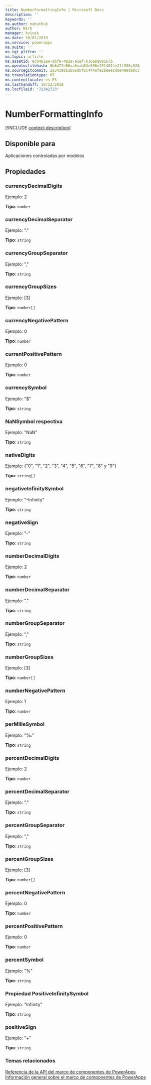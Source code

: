 ```yaml
---
title: NumberFormattingInfo | Microsoft Docs
description: ''
keywords: ''
ms.author: nabuthuk
author: Nkrb
manager: kvivek
ms.date: 10/01/2019
ms.service: powerapps
ms.suite: ''
ms.tgt_pltfrm: ''
ms.topic: article
ms.assetid: 8c0481ee-abf9-492a-a1ef-b36e8a68167b
ms.openlocfilehash: 0b6d77e06aa5eab83e596e291401fe21f986c526
ms.sourcegitcommit: 2a3430bb1b56dbf6c444afe2b8eecd0e499db0c3
ms.translationtype: MT
ms.contentlocale: es-ES
ms.lasthandoff: 10/12/2019
ms.locfileid: "72342723"
---
```

# <a name="numberformattinginfo"></a>NumberFormattingInfo

[!INCLUDE [context-description](includes/numberformattinginfo-description.md)]

## <a name="available-for"></a>Disponible para 

Aplicaciones controladas por modelos

## <a name="properties"></a>Propiedades

### <a name="currencydecimaldigits"></a>currencyDecimalDigits

 Ejemplo: 2

**Tipo**: `number`

### <a name="currencydecimalseparator"></a>currencyDecimalSeparator

Ejemplo: "."

**Tipo**: `string`

### <a name="currencygroupseparator"></a>currencyGroupSeparator

Ejemplo: ","

**Tipo**: `string`

### <a name="currencygroupsizes"></a>currencyGroupSizes

Ejemplo: [3]

**Tipo**: `number[]`

### <a name="currencynegativepattern"></a>currencyNegativePattern

Ejemplo: 0

**Tipo**: `number`

### <a name="currentpositivepattern"></a>currentPositivePattern

Ejemplo: 0

**Tipo**: `number`

### <a name="currencysymbol"></a>currencySymbol

Ejemplo: "$"

**Tipo**: `string`

### <a name="nansymbol"></a>NaNSymbol respectiva

Ejemplo: "NaN"

**Tipo**: `string`

### <a name="nativedigits"></a>nativeDigits

Ejemplo: {"0", "1", "2", "3", "4", "5", "6", "7", "8" y "9"}

**Tipo**: `string[]`

### <a name="negativeinfinitysymbol"></a>negativeInfinitySymbol

Ejemplo: "-Infinity"

**Tipo**: `string`

### <a name="negativesign"></a>negativeSign

Ejemplo: "-"

**Tipo**: `string`

### <a name="numberdecimaldigits"></a>numberDecimalDigits

Ejemplo: 2

**Tipo**: `number`

### <a name="numberdecimalseparator"></a>numberDecimalSeparator

Ejemplo: "."

**Tipo**: `string`

### <a name="numbergroupseparator"></a>numberGroupSeparator

Ejemplo: ","

**Tipo**: `string`

### <a name="numbergroupsizes"></a>numberGroupSizes

Ejemplo: [3]

**Tipo**: `number[]`

### <a name="numbernegativepattern"></a>numberNegativePattern

Ejemplo: 1

**Tipo**: `number`

### <a name="permillesymbol"></a>perMilleSymbol

Ejemplo: "‰"

**Tipo**: `string`

### <a name="percentdecimaldigits"></a>percentDecimalDigits

Ejemplo: 2

**Tipo**: `number`

### <a name="percentdecimalseparator"></a>percentDecimalSeparator

Ejemplo: "."

**Tipo**: `string`

### <a name="percentgroupseparator"></a>percentGroupSeparator

Ejemplo: ","

**Tipo**: `string`

### <a name="percentgroupsizes"></a>percentGroupSizes

Ejemplo: [3]

**Tipo**: `number[]`

### <a name="percentnegativepattern"></a>percentNegativePattern

Ejemplo: 0

**Tipo**: `number`

### <a name="percentpositivepattern"></a>percentPositivePattern

Ejemplo: 0

**Tipo**: `number`

### <a name="percentsymbol"></a>percentSymbol

Ejemplo: "%"

**Tipo**: `string`

### <a name="positiveinfinitysymbol"></a>Propiedad PositiveInfinitySymbol

Ejemplo: "Infinity"

**Tipo**: `string`

### <a name="positivesign"></a>positiveSign

Ejemplo: "+"

**Tipo**: `string`


### <a name="related-topics"></a>Temas relacionados

[Referencia de la API del marco de componentes de PowerApps](../reference/index.md)<br/>
[Información general sobre el marco de componentes de PowerApps](../overview.md)